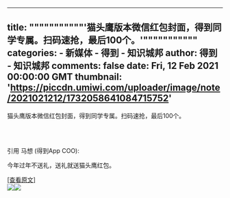 
---
title: """""""""""'猫头鹰版本微信红包封面，得到同学专属。扫码速抢，最后100个。'"""""""""""
categories: 
    - 新媒体
    - 得到 - 知识城邦
author: 得到 - 知识城邦
comments: false
date: Fri, 12 Feb 2021 00:00:00 GMT
thumbnail: 'https://piccdn.umiwi.com/uploader/image/note/2021021212/1732058641084715752'
---

<div>   
<p>猫头鹰版本微信红包封面，得到同学专属。扫码速抢，最后100个。</p><br><br><p>引用 马想 (得到App COO):</p><p>今年过年不送礼，送礼就送猫头鹰红包。</p> <a href="https://www.dedao.cn/knowledge/note/YvEZwGNqrBbyM96qOoZkV15oajOkM3">[查看原文]</a><br><img src="https://piccdn.umiwi.com/uploader/image/note/2021021212/1732058641084715752" referrerpolicy="no-referrer"><img src="https://piccdn.umiwi.com/uploader/image/note/2021020812/1731685400910500320" referrerpolicy="no-referrer">  
</div>
            